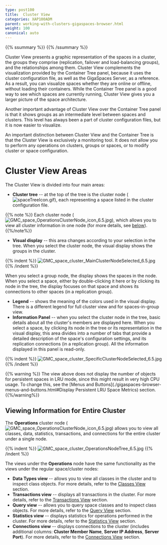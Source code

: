 ```yaml
---
type: post100
title:  Cluster View
categories: XAP100ADM
parent: working-with-clusters-gigaspaces-browser.html
weight: 100
canonical: auto
---
```


{{% ssummary %}} {{% /ssummary %}}



Cluster View presents a graphic representation of the spaces in a cluster, the groups they comprise (replication, failover and load-balancing groups), and the relationships among them.
Cluster View complements the visualization provided by the Container Tree panel, because it uses the cluster configuration file, as well as the GigaSpaces Server, as a reference. As a result, you can visualize spaces whether they are online or offline, without loading their containers. While the Container Tree panel is a good way to see which spaces are currently running, Cluster View gives you a larger picture of the space architecture.

Another important advantage of Cluster View over the Container Tree panel is that it shows groups as an intermediate level between spaces and clusters. This level has always been a part of cluster configuration files, but it is now easier to visualize.

An important distinction between Cluster View and the Container Tree is that the Cluster View is exclusively a monitoring tool. It does not allow you to perform any operations on clusters, groups or spaces, or to modify cluster or space configuration.

# Cluster View Areas

The Cluster View is divided into four main areas:

- **Cluster tree** -- at the top of the tree is the cluster node (![spaceTreeIcon.gif](/attachment_files/spaceTreeIcon.gif)), each representing a space listed in the cluster configuration file.

{{% note %}}
Each cluster node (![GMC_space_OperationsClusterNode_icon_6.5.jpg](/attachment_files/GMC_space_OperationsClusterNode_icon_6.5.jpg)), which allows you to view all cluster information in one node (for more details, see [below](#viewing-information-for-entire-cluster)).
{{%/note%}}

- **Visual display** -- this area changes according to your selection in the tree. When you select the cluster node, the visual display shows the groups in the cluster.

{{% indent %}}
![GMC_space_cluster_MainClusterNodeSelected_6.5.jpg](/attachment_files/GMC_space_cluster_MainClusterNodeSelected_6.5.jpg)
{{% /indent %}}

When you select a group node, the display shows the spaces in the node. When you select a space, either by double-clicking it here or by clicking its node in the tree, the display focuses on that space and shows its connections to other spaces (in a replication group).

- **Legend** -- shows the meaning of the colors used in the visual display. There is a different legend for full cluster view and for spaces-in-group view.
- **Information Panel** -- when you select the cluster node in the tree, basic details about all the cluster's members are displayed here. When you select a space, by clicking its node in the tree or its representation in the visual display, this area divides into a number of tabs that provide a detailed description of the space's configuration settings, and its replication connections (in a replication group). All the information displayed in this panel is read-only.

{{% indent %}}
![GMC_space_cluster_SpecificClusterNodeSelected_6.5.jpg](/attachment_files/GMC_space_cluster_SpecificClusterNodeSelected_6.5.jpg)
{{% /indent %}}

{{% warning %}}
The view above does not display the number of objects for persistent spaces in LRU mode, since this might result in very high CPU usage. To change this, see the [Menus and Buttons](./gigaspaces-browser-menus-and-buttons.html#Display Persistent LRU Space Metrics) section.
{{%/warning%}}

## Viewing Information for Entire Cluster

The **Operations** cluster node (![GMC_space_OperationsClusterNode_icon_6.5.jpg](/attachment_files/GMC_space_OperationsClusterNode_icon_6.5.jpg)) allows you to view all classes, data, statistics, transactions, and connections for the entire cluster under a single node.

{{% indent %}}
![GMC_space_cluster_OperationsNodeTree_6.5.jpg](/attachment_files/GMC_space_cluster_OperationsNodeTree_6.5.jpg)
{{% /indent %}}

The views under the **Operations** node have the same functionality as the views under the regular space/cluster nodes:

- **Data Types view** -- allows you to view all classes in the cluster and to inspect class objects. For more details, refer to the [Classes View](./gigaspaces-browser-data-types-view.html) section.
- **Transactions view** -- displays all transactions in the cluster. For more details, refer to the [Transactions View](./gigaspaces-browser-transaction-view.html) section.
- **Query view** -- allows you to query space classes and to inspect class objects. For more details, refer to the [Query View](./gigaspaces-browser-query-view.html) section.
- **Statistics view** -- displays statistics for operations performed in the cluster. For more details, refer to the [Statistics View](./gigaspaces-browser-statistics-view.html) section.
- **Connections view** -- displays connections to the cluster (includes additional columns: **Cluster Member Name**, **Server IP Address**, **Server Port**). For more details, refer to the [Connections View](./gigaspaces-browser-connection-view.html) section.

